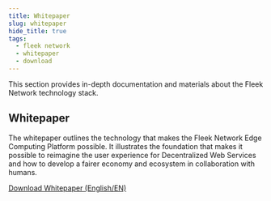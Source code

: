 ```yaml
---
title: Whitepaper
slug: whitepaper
hide_title: true
tags:
  - fleek network
  - whitepaper
  - download
---
```


This section provides in-depth documentation and materials about the Fleek Network technology stack.

## Whitepaper

The whitepaper outlines the technology that makes the Fleek Network Edge Computing Platform possible. It illustrates the foundation that makes it possible to reimagine the user experience for Decentralized Web Services and how to develop a fairer economy and ecosystem in collaboration with humans.


[Download Whitepaper (English/EN)](todo:whitepaper)
